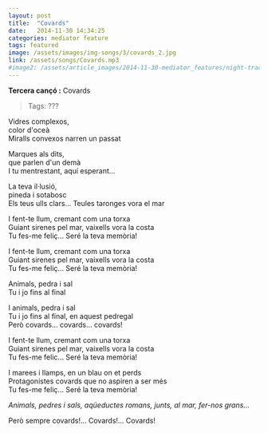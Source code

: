 ```yaml
---
layout: post
title:  "Covards"
date:   2014-11-30 14:34:25
categories: mediator feature
tags: featured
image: /assets/images/img-songs/3/covards_2.jpg
link: /assets/songs/Covards.mp3
#image2: /assets/article_images/2014-11-30-mediator_features/night-track-mobile.JPG
---
```

**Tercera cançó :** Covards

> Tags: ???

Vidres complexos,\
color d'oceà\
Miralls convexos narren un passat

Marques als dits,\
que parlen d'un demà\
I tu mentrestant, aquí esperant...

La teva il·lusió,\
pineda i sotabosc\
Els teus ulls clars... Teules taronges vora el mar

I fent-te llum, cremant com una torxa\
Guiant sirenes pel mar, vaixells vora la costa\
Tu fes-me feliç... Seré la teva memòria!

I fent-te llum, cremant com una torxa\
Guiant sirenes pel mar, vaixells vora la costa\
Tu fes-me feliç... Seré la teva memòria!

Animals, pedra i sal\
Tu i jo fins al final

I animals, pedra i sal\
Tu i jo fins al final, en aquest pedregal\
Però covards... covards... covards!

I fent-te llum, cremant com una torxa\
Guiant sirenes pel mar, vaixells vora la costa\
Tu fes-me felic... Seré la teva memòria!

I marees i llamps, en un blau on et perds\
Protagonistes covards que no aspiren a ser més\
Tu fes-me feliç... Seré la teva memòria!

*Animals, pedres i sals, aqüeductes romans, junts, al mar, fer-nos grans...*

Però sempre covards!... Covards!... Covards!
